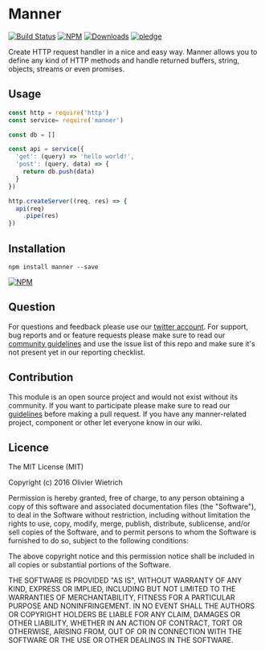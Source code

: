 # Manner

[![Build Status](https://travis-ci.org/bredele/manner.svg?branch=master)](https://travis-ci.org/bredele/manner)
[![NPM](https://img.shields.io/npm/v/manner.svg?style=flat-square)](https://www.npmjs.com/package/manner)
[![Downloads](https://img.shields.io/npm/dm/manner.svg?style=flat-square)](http://npm-stat.com/charts.html?package=manner)
[![pledge](https://bredele.github.io/contributing-guide/community-pledge.svg)](https://github.com/bredele/contributing-guide/blob/master/community.md)

Create HTTP request handler in a nice and easy way. Manner allows you to define any kind of HTTP methods and handle returned buffers, string, objects, streams or even promises.

## Usage

```javascript
const http = require('http')
const service= require('manner')

const db = []

const api = service({
  'get': (query) => 'hello world!',
  'post': (query, data) => {
    return db.push(data)
  }
})

http.createServer((req, res) => {
  api(req)
    .pipe(res)
})
```


## Installation

```shell
npm install manner --save
```

[![NPM](https://nodei.co/npm/manner.png)](https://nodei.co/npm/manner/)

## Question

For questions and feedback please use our [twitter account](https://twitter.com/bredeleca). For support, bug reports and or feature requests please make sure to read our
<a href="https://github.com/bredele/contributing-guide/blob/master/community.md" target="_blank">community guidelines</a> and use the issue list of this repo and make sure it's not present yet in our reporting checklist.

## Contribution

This module is an open source project and would not exist without its community. If you want to participate please make sure to read our <a href="https://github.com/bredele/contributing-guide/blob/master/community.md" target="_blank">guidelines</a> before making a pull request. If you have any manner-related project, component or other let everyone know in our wiki.


## Licence

The MIT License (MIT)

Copyright (c) 2016 Olivier Wietrich

Permission is hereby granted, free of charge, to any person obtaining a copy
of this software and associated documentation files (the "Software"), to deal
in the Software without restriction, including without limitation the rights
to use, copy, modify, merge, publish, distribute, sublicense, and/or sell
copies of the Software, and to permit persons to whom the Software is
furnished to do so, subject to the following conditions:

The above copyright notice and this permission notice shall be included in all
copies or substantial portions of the Software.

THE SOFTWARE IS PROVIDED "AS IS", WITHOUT WARRANTY OF ANY KIND, EXPRESS OR
IMPLIED, INCLUDING BUT NOT LIMITED TO THE WARRANTIES OF MERCHANTABILITY,
FITNESS FOR A PARTICULAR PURPOSE AND NONINFRINGEMENT. IN NO EVENT SHALL THE
AUTHORS OR COPYRIGHT HOLDERS BE LIABLE FOR ANY CLAIM, DAMAGES OR OTHER
LIABILITY, WHETHER IN AN ACTION OF CONTRACT, TORT OR OTHERWISE, ARISING FROM,
OUT OF OR IN CONNECTION WITH THE SOFTWARE OR THE USE OR OTHER DEALINGS IN THE
SOFTWARE.

